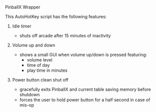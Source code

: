 PinballX Wrapper


This AutoHotKey script has the following features:

1. Idle timer
    * shuts off arcade after 15 minutes of inactivity

2.  Volume up and down
    * shows a small GUI when volume up/down is pressed featuring:
        * volume level
        * time of day
        * play time in minutes

3.  Power button clean shut off
    * gracefully exits PinballX and current table saving memory before shutdown
    * forces the user to hold power button for a half second in case of mis-op